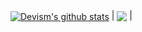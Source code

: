 
<a href="https://github.com/devism/github-readme-stats"><img align="center" src="https://github-readme-stats.vercel.app/api?username=devism&show_icons=true&include_all_commits=true&theme=dark&hide_border=true&count_private=true" alt="Devism's github stats" /></a> | <a href="https://github.com/devism/github-readme-stats"><img align="center" src="https://github-readme-stats.vercel.app/api/top-langs/?username=devism&layout=compact&theme=dark&hide_border=true" /></a> |
